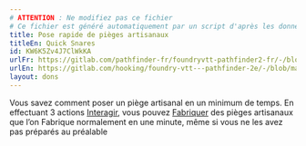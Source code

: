```yaml
---
# ATTENTION : Ne modifiez pas ce fichier
# Ce fichier est généré automatiquement par un script d'après les données du module Foundry VTT officiel et de sa traduction
title: Pose rapide de pièges artisanaux
titleEn: Quick Snares
id: KW6K5Zv4J7ClWkKA
urlFr: https://gitlab.com/pathfinder-fr/foundryvtt-pathfinder2-fr/-/blob/master/data/feats/KW6K5Zv4J7ClWkKA.htm
urlEn: https://gitlab.com/hooking/foundry-vtt---pathfinder-2e/-/blob/master/packs/data/feats.db/quick-snares.json
layout: dons
---
```

Vous savez comment poser un piège artisanal en un minimum de temps. En effectuant 3 actions [Interagir](../actions/interagir.html), vous pouvez [Fabriquer](../actions/fabriquer.html) des pièges artisanaux que l’on Fabrique normalement en une minute, même si vous ne les avez pas préparés au préalable

